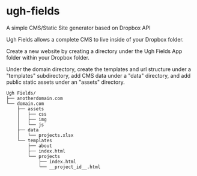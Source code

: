 # ugh-fields
A simple CMS/Static Site generator based on Dropbox API

Ugh Fields allows a complete CMS to live inside of your Dropbox folder. 

Create a new website by creating a directory under the Ugh Fields App folder within your Dropbox folder.

Under the domain directory, create the templates and url structure under a "templates" subdirectory, add CMS data under a "data" directory, and add public static assets under an "assets" directory.

```
Ugh Fields/
├── anotherdomain.com
└── domain.com
    ├── assets
    │   ├── css
    │   ├── img
    │   └── js
    ├── data
    │   └── projects.xlsx
    └── templates
        ├── about
        ├── index.html
        └── projects
            ├── index.html
            └── __project_id__.html
```

